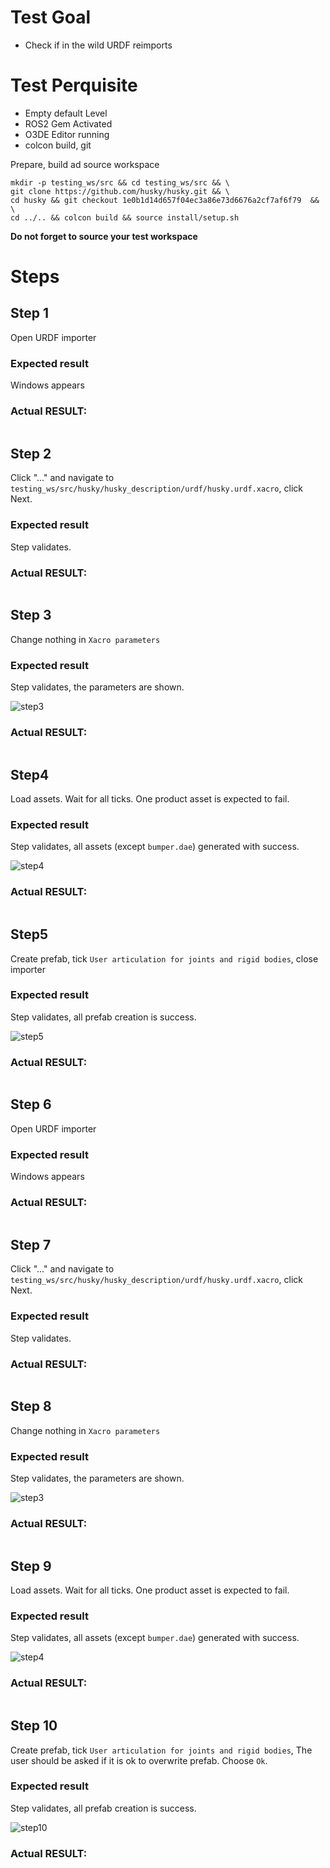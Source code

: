 # Test Goal

 - Check if in the wild URDF reimports

# Test Perquisite

 - Empty default Level
 - ROS2 Gem Activated
 - O3DE Editor running
 - colcon build, git

 Prepare, build ad source workspace

```
mkdir -p testing_ws/src && cd testing_ws/src && \
git clone https://github.com/husky/husky.git && \
cd husky && git checkout 1e0b1d14d657f04ec3a86e73d6676a2cf7af6f79  && \
cd ../.. && colcon build && source install/setup.sh
```
**Do not forget to source your test workspace**
# Steps

## Step 1 

Open URDF importer

### Expected result 

Windows appears

### **Actual RESULT:**

```

```

## Step 2 

Click "..." and navigate to `testing_ws/src/husky/husky_description/urdf/husky.urdf.xacro`, click Next.

### Expected result 

Step validates.

### **Actual RESULT:**
```

```
## Step 3

Change nothing in `Xacro parameters`
### Expected result 
Step validates, the parameters are shown.

![step3](images/step3.png)


### **Actual RESULT:**
```

```

## Step4

Load assets. Wait for all ticks. One product asset is expected to fail.

### Expected result 
Step validates, all assets (except `bumper.dae`) generated with success.

![step4](images/step4.png)

### **Actual RESULT:**
```

```
## Step5
Create prefab, tick `User articulation for joints and rigid bodies`, close importer

### Expected result 
Step validates, all prefab creation is success.

![step5](images/step5.png)


### **Actual RESULT:**
```

```

## Step 6

Open URDF importer

### Expected result 

Windows appears

### **Actual RESULT:**

```

```

## Step 7 
Click "..." and navigate to `testing_ws/src/husky/husky_description/urdf/husky.urdf.xacro`, click Next.

### Expected result 

Step validates.

### **Actual RESULT:**
```

```
## Step 8

Change nothing in `Xacro parameters`
### Expected result 
Step validates, the parameters are shown.

![step3](images/step3.png)


### **Actual RESULT:**
```

```

## Step 9

Load assets. Wait for all ticks. One product asset is expected to fail.

### Expected result 
Step validates, all assets (except `bumper.dae`) generated with success.

![step4](images/step4.png)

### **Actual RESULT:**
```

```
## Step 10
Create prefab, tick `User articulation for joints and rigid bodies`,
The user should be asked if it is ok to overwrite prefab. Choose `Ok`.

### Expected result 
Step validates, all prefab creation is success.

![step10](images/step10.png)


### **Actual RESULT:**
```

```
